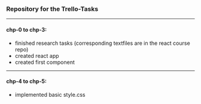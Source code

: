 ### Repository for the Trello-Tasks
---

#### chp-0 to chp-3:

- finished research tasks (corresponding textfiles are in the react course repo)
- created react app
- created first component
---
#### chp-4 to chp-5:

- implemented basic style.css



